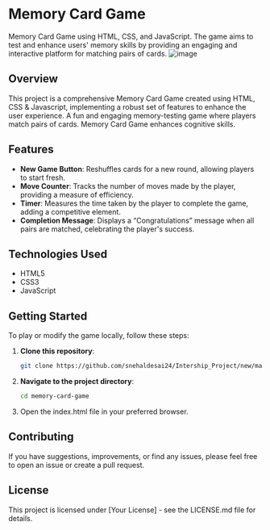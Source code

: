 # Memory Card Game

Memory Card Game using HTML, CSS, and JavaScript. The game aims to test and enhance users' memory skills by providing an engaging and interactive platform for matching pairs of cards.
![image](https://github.com/user-attachments/assets/58867aba-a5aa-43f4-96f4-b72391dba451)

## Overview
This project is a comprehensive Memory Card Game created using HTML, CSS & Javascript, implementing a robust set of features to enhance the user experience. A fun and engaging memory-testing game where players match pairs of cards. Memory Card Game enhances cognitive skills. 

## Features
- **New Game Button**: Reshuffles cards for a new round, allowing players to start fresh.
- **Move Counter**: Tracks the number of moves made by the player, providing a measure of efficiency.
- **Timer**: Measures the time taken by the player to complete the game, adding a competitive element.
- **Completion Message**: Displays a “Congratulations” message when all pairs are matched, celebrating the player's success.

## Technologies Used
- HTML5
- CSS3
- JavaScript

## Getting Started
To play or modify the game locally, follow these steps:

1. **Clone this repository**:
   ```bash
   git clone https://github.com/snehaldesai24/Intership_Project/new/main/Memory-Game-main
   
2. **Navigate to the project directory**:
   ```bash
   cd memory-card-game

3.  Open the index.html file in your preferred browser.

## Contributing
If you have suggestions, improvements, or find any issues, please feel free to open an issue or create a pull request.

## License
This project is licensed under [Your License] - see the LICENSE.md file for details.

